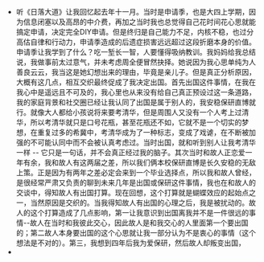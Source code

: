 - 听《日落大道》让我回忆起去年十一月。当时是申请季，也是大四上学期，因为信息闭塞以及高昂的中介费，再加之当时我也总觉得自己花时间花心思就能搞定申请，决定完全DIY申请。但是终归是自己能力不足，内核不稳，也过分高估自律和行动力，申请季造成的后遗症损害远远超过这段折磨本身的价值。申请季让我学到了什么？吃一堑长一智，人要懂得吸纳教训。我妈妈给我总结说，我做事前太过意气，并未考虑周全便冒然抉择。她说因为我心思单纯为人善良云云，我当这是她幻想出来的理由，毕竟是亲儿子。但是真正分析原因，大概有这几点，相互交织最终促成了我决定出国。首先出国这件事情，在我在我心中是遥远且不可及的，我心里也从来没有给自己真正预设过这一条道路，我的家庭背景和社交圈已经让我认同了出国是属于别人的，我安稳保研直博就行。就像大人都给小孩说将来要考清华，但是周围人又没有一个人考上过清华，所以考清华就只是口号花瓶，甚至花瓶还不如，它就不是一个切实的梦想，在重复过多的希冀中，考清华成为了一种标志，变成了戏谑，在不断被加强的不可能认同中而不会被认真考虑过。当时出国，就和听到别人让我考清华一样 -- 它只是一句话，并不会真正经过我的脑子。其次当时和故人正恋爱一年有余，我和故人有这两届之差，所以我们俩本校保研直博是长久安稳的无敌上策。正是因为有两年之差必定会来到一个毕业选择点，所以我和故人曾经，是很经常严肃又负责的聊到未来几年是出国或保研这件事情，我也在和故人的交谈中，得知故人有出国打算。现在回想，这个打算就是蝴蝶效应的起始点之一，当然原因是交织的。当我得知故人有出国的心理之后，我是被扰动的。故人的这个打算造成了几点影响，第一让我意识到出国离我并不是一件很远的事情--故人在当时和我彼此交心，因此故人是和我交心的人里面第一个要出国的；第二故人本身要出国的这个心思就让我一部分认为不是衷心的事情（这个想法是不对的）。第三，我想到四年后我为爱保研，然后故人却叛变出国，
-